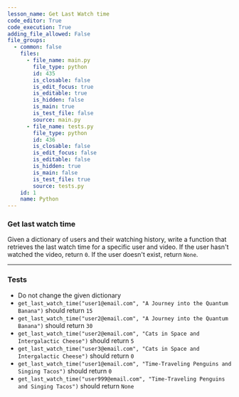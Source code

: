 ```yaml
---
lesson_name: Get Last Watch time
code_editor: True
code_execution: True
adding_file_allowed: False
file_groups:
  - common: false
    files:
      - file_name: main.py
        file_type: python
        id: 435
        is_closable: false
        is_edit_focus: true
        is_editable: true
        is_hidden: false
        is_main: true
        is_test_file: false
        source: main.py
      - file_name: tests.py
        file_type: python
        id: 436
        is_closable: false
        is_edit_focus: false
        is_editable: false
        is_hidden: true
        is_main: false
        is_test_file: true
        source: tests.py
    id: 1
    name: Python
---
```


### Get last watch time

Given a dictionary of users and their watching history, write a function that retrieves the last watch time for a specific user and video. If the user hasn't watched the video, return `0`. If the user doesn't exist, return `None`.

---

### Tests

<ul>
<li id="test-0">Do not change the given dictionary</li>
<li id="test-1"><code>get_last_watch_time("user1@email.com", "A Journey into the Quantum Banana")</code> should return <code>15</code></li>
<li id="test-2"><code>get_last_watch_time("user2@email.com", "A Journey into the Quantum Banana")</code> should return <code>30</code></li>
<li id="test-3"><code>get_last_watch_time("user2@email.com", "Cats in Space and Intergalactic Cheese")</code> should return <code>5</code></li>
<li id="test-4"><code>get_last_watch_time("user3@email.com", "Cats in Space and Intergalactic Cheese")</code> should return <code>0</code></li>
<li id="test-5"><code>get_last_watch_time("user1@email.com", "Time-Traveling Penguins and Singing Tacos")</code> should return <code>0</code></li>
<li id="test-6"><code>get_last_watch_time("user999@email.com", "Time-Traveling Penguins and Singing Tacos")</code> should return <code>None</code></li>
</ul>
